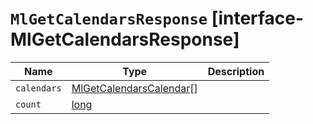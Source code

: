 # `MlGetCalendarsResponse` [interface-MlGetCalendarsResponse]

| Name | Type | Description |
| - | - | - |
| `calendars` | [MlGetCalendarsCalendar](./MlGetCalendarsCalendar.md)[] | &nbsp; |
| `count` | [long](./long.md) | &nbsp; |
